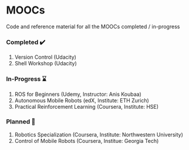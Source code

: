 # MOOCs
Code and reference material for all the MOOCs completed / in-progress

### Completed ✔️
1. Version Control (Udacity)
2. Shell Workshop (Udacity)

### In-Progress ⌛
1. ROS for Beginners (Udemy, Instructor: Anis Koubaa)
2. Autonomous Mobile Robots (edX, Institute: ETH Zurich)
3. Practical Reinforcement Learning (Coursera, Institute: HSE)

### Planned 📅
1. Robotics Specialization (Coursera, Institute: Northwestern University)
2. Control of Mobile Robots (Coursera, Institue: Georgia Tech)

